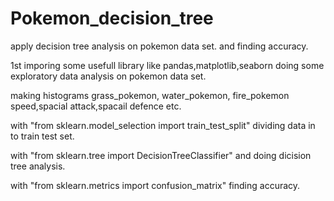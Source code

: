 # Pokemon_decision_tree
apply decision tree analysis on pokemon data set. and finding accuracy.

1st imporing some usefull library like pandas,matplotlib,seaborn doing some exploratory data analysis on pokemon data set.

making histograms grass_pokemon, water_pokemon, fire_pokemon speed,spacial attack,spacail defence etc.

with "from sklearn.model_selection import train_test_split" dividing data in to train test set.

with "from sklearn.tree import DecisionTreeClassifier" and doing dicision tree analysis.

with "from sklearn.metrics import confusion_matrix" finding accuracy.
